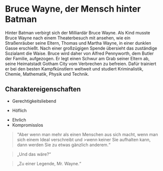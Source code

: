 # Bruce Wayne, der Mensch hinter Batman

Hinter Batman verbirgt sich der Milliardär Bruce Wayne. Als Kind musste Bruce Wayne nach einem Theaterbesuch mit ansehen, wie ein Straßenräuber seine Eltern, Thomas und Martha Wayne, in einer dunklen Gasse erschießt. Nach einer großzügigen Spende übersieht das zuständige Sozialamt die Waise. Bruce wird daher von Alfred Pennyworth, dem Butler der Familie, aufgezogen. Er legt einen Schwur am Grab seiner Eltern ab, seine Heimatstadt Gotham City vom Verbrechen zu befreien. Dafür trainiert er bei den besten Kampfkünstlern weltweit und studiert Kriminalistik, Chemie, Mathematik, Physik und Technik.

## Charaktereigenschaften

* Gerechtigkeitsliebend
+ Höflich
* Ehrlich
* Kompromisslos


>"Aber wenn man mehr als einen Menschen aus sich macht, wenn man sich einem Ideal verschreibt und >wenn keiner Sie aufhalten kann, dann werden Sie zu etwas gänzlich anderem.“

>„Und das wäre?“

>„Zu einer Legende, Mr. Wayne.“
